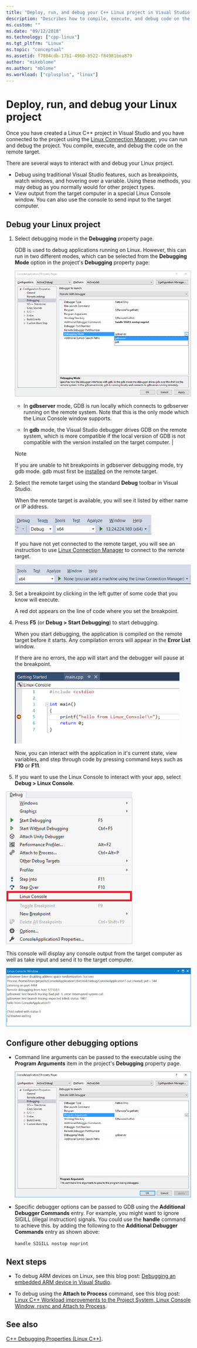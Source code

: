 ```yaml
---
title: "Deploy, run, and debug your C++ Linux project in Visual Studio | Microsoft Docs"
description: "Describes how to compile, execute, and debug code on the remote target from inside a Linux C++ project in Visual Studio."
ms.custom: ""
ms.date: "09/12/2018"
ms.technology: ["cpp-linux"]
ms.tgt_pltfrm: "Linux"
ms.topic: "conceptual"
ms.assetid: f7084cdb-17b1-4960-b522-f84981bea879
author: "mikeblome"
ms.author: "mblome"
ms.workload: ["cplusplus", "linux"]
---
```


# Deploy, run, and debug your Linux project

Once you have created a Linux C++ project in Visual Studio and you have connected to the project using the [Linux Connection Manager](../linux/connect-to-your-remote-linux-computer.md), you can run and debug the project. You compile, execute, and debug the code on the remote target.

There are several ways to interact with and debug your Linux project.

* Debug using traditional Visual Studio features, such as breakpoints, watch windows, and hovering over a variable. Using these methods, you may debug as you normally would for other project types.
* View output from the target computer in a special Linux Console window. You can also use the console to send input to the target computer.

## Debug your Linux project

1. Select debugging mode in the **Debugging** property page.

    GDB is used to debug applications running on Linux.  However, this can run in two different modes, which can be selected from the **Debugging Mode** option in the project's **Debugging** property page:

    ![GDB options](media/settings_debugger.png)

    - In **gdbserver** mode, GDB is run locally which connects to gdbserver running on the remote system.  Note that this is the only mode which the Linux Console window supports.

    - In **gdb** mode, the Visual Studio debugger drives GDB on the remote system, which is more compatible if the local version of GDB is not compatible with the version installed on the target computer. |

    > [!NOTE]
    > If you are unable to hit breakpoints in gdbserver debugging mode, try gdb mode. gdb must first be [installed](../linux/download-install-and-setup-the-linux-development-workload.md) on the remote target.

2. Select the remote target using the standard **Debug** toolbar in Visual Studio.

    When the remote target is available, you will see it listed by either name or IP address.

    ![Remote target](media/remote_target.png)

    If you have not yet connected to the remote target, you will see an instruction to use [Linux Connection Manager](../linux/connect-to-your-remote-linux-computer.md) to connect to the remote target.

    ![Remote Architecture](media/architecture.png)

3. Set a breakpoint by clicking in the left gutter of some code that you know will execute.

    A red dot appears on the line of code where you set the breakpoint.

4. Press **F5** (or **Debug > Start Debugging**) to start debugging.

    When you start debugging, the application is compiled on the remote target before it starts. Any compilation errors will appear in the **Error List** window.

    If there are no errors, the app will start and the debugger will pause at the breakpoint.

    ![Hit a breakpoint](media/hit_breakpoint.png)

    Now, you can interact with the application in it's current state, view variables, and step through code by pressing command keys such as **F10** or **F11**.

4. If you want to use the Linux Console to interact with your app, select **Debug > Linux Console**.

  ![Linux Console menu](media/consolemenu.png)

  This console will display any console output from the target computer as well as take input and send it to the target computer.

  ![Linux Console window](media/consolewindow.png)

## Configure other debugging options

* Command line arguments can be passed to the executable using the **Program Arguments** item in the project's **Debugging** property page.

  ![Program Arguments](media/settings_programarguments.png)

* Specific debugger options can be passed to GDB using the **Additional Debugger Commands** entry.  For example, you might want to ignore SIGILL (illegal instruction) signals.  You could use the **handle** command to achieve this.  by adding the following to the **Additional Debugger Commands** entry as shown above:

  ```handle SIGILL nostop noprint```

## Next steps

* To debug ARM devices on Linux, see this blog post: [Debugging an embedded ARM device in Visual Studio](https://blogs.msdn.microsoft.com/vcblog/2018/01/10/debugging-an-embedded-arm-device-in-visual-studio/).

* To debug using the **Attach to Process** command, see this blog post: [Linux C++ Workload improvements to the Project System, Linux Console Window, rsync and Attach to Process](https://blogs.msdn.microsoft.com/vcblog/2018/03/13/linux-c-workload-improvements-to-the-project-system-linux-console-window-rsync-and-attach-to-process/).

## See also
[C++ Debugging Properties (Linux C++)](../linux/prop-pages/debugging-linux.md).
